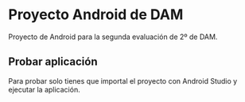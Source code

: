 # Proyecto Android de DAM
Proyecto de Android para la segunda evaluación de 2º de DAM.

## Probar aplicación
Para probar solo tienes que importal el proyecto con Android Studio y ejecutar la aplicación.
